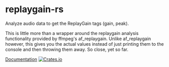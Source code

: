 replaygain-rs
=============

Analyze audio data to get the ReplayGain tags (gain, peak).

This is little more than a wrapper around the replaygain analysis functionality provided by ffmpeg's af_replaygain. Unlike af_replaygain however, this gives you the actual values instead of just printing them to the console and then throwing them away. So close, yet so far.

[Documentation](https://docs.rs/replaygain)
[![Crates.io](https://img.shields.io/crates/v/replaygain.svg?maxAge=2592000)](https://crates.io/crates/replaygain)
